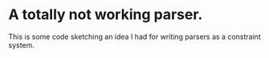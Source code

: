 # A totally not working parser.

This is some code sketching an idea I had for writing parsers as a constraint system.
